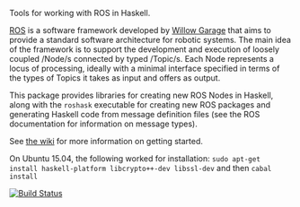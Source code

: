 Tools for working with ROS in Haskell.

[ROS](http://www.ros.org) is a software framework developed by [Willow
Garage](http://www.willowgarage.com/) that aims to provide a
standard software architecture for robotic systems. The main idea of
the framework is to support the development and execution of loosely
coupled /Node/s connected by typed /Topic/s. Each Node represents a
locus of processing, ideally with a minimal interface specified in
terms of the types of Topics it takes as input and offers as output.

This package provides libraries for creating new ROS Nodes in Haskell,
along with the `roshask` executable for creating new ROS packages and
generating Haskell code from message definition files (see the ROS
documentation for information on message types).

See [the wiki](http://github.com/acowley/roshask/wiki) for more information on
getting started.

On Ubuntu 15.04, the following worked for installation:
````sudo apt-get install haskell-platform libcrypto++-dev libssl-dev````
and then 
````cabal install````


[![Build Status](https://travis-ci.org/acowley/roshask.png)](https://travis-ci.org/acowley/roshask)
